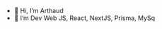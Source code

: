 - 👋 Hi, I’m Arthaud
- 👀 I’m Dev Web JS, React, NextJS, Prisma, MySq


<!---
arthaud14/arthaud14 is a ✨ special ✨ repository because its `README.md` (this file) appears on your GitHub profile.
You can click the Preview link to take a look at your changes.
--->
